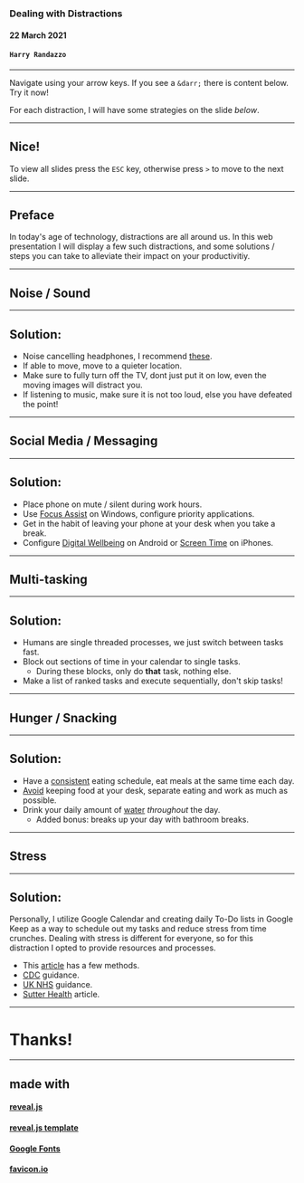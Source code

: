 ### Dealing with Distractions

#### 22 March 2021

#### `Harry Randazzo`

-----

Navigate using your arrow keys. If you see a `&darr;` there is content below. Try it now!

For each distraction, I will have some strategies on the slide _below_.

---

## Nice!

To view all slides press the `ESC` key, otherwise press `>` to move to the next slide.

-----

## Preface

In today's age of technology, distractions are all around us.  In this web presentation I will display a few
such distractions, and some solutions / steps you can take to alleviate their impact on your productivitiy.

-----

## Noise / Sound

---

## Solution:

- Noise cancelling headphones, I recommend [these](https://www.amazon.com/gp/product/B0723CYHPZ/ref=ppx_yo_dt_b_asin_title_o02_s00?ie=UTF8&psc=1).
- If able to move, move to a quieter location.
- Make sure to fully turn off the TV, dont just put it on low, even the moving images will distract you.
- If listening to music, make sure it is not too loud, else you have defeated the point!

-----

## Social Media / Messaging

---

## Solution:

- Place phone on mute / silent during work hours.
- Use [Focus Assist](https://support.microsoft.com/en-us/windows/turn-focus-assist-on-or-off-in-windows-10-5492a638-b5a3-1ee0-0c4f-5ae044450e09) on Windows, configure priority applications.
- Get in the habit of leaving your phone at your desk when you take a break.
- Configure [Digital Wellbeing](https://support.google.com/android/answer/9346420?hl=en) on Android or [Screen Time](https://www.theverge.com/2018/9/17/17870126/ios-12-screen-time-app-limits-downtime-features-how-to-use) on iPhones.

-----

## Multi-tasking

---

## Solution:

- Humans are single threaded processes, we just switch between tasks fast.
- Block out sections of time in your calendar to single tasks.
  - During these blocks, only do __that__ task, nothing else.
- Make a list of ranked tasks and execute sequentially, don't skip tasks!

-----

## Hunger / Snacking

---

## Solution:

- Have a [consistent](https://www.nm.org/healthbeat/healthy-tips/nutrition/best-times-to-eat) eating schedule, eat meals at the same time each day.
- [Avoid](https://www.healthline.com/nutrition/13-tips-to-stop-mindless-eating) keeping food at your desk, separate eating and work as much as possible.
- Drink your daily amount of [water](https://www.cdc.gov/nutrition/data-statistics/plain-water-the-healthier-choice.html) _throughout_ the day.
  - Added bonus: breaks up your day with bathroom breaks.

-----

## Stress

---

## Solution:

Personally, I utilize Google Calendar and creating daily To-Do lists in Google Keep
as a way to schedule out my tasks and reduce stress from time crunches.  Dealing with stress 
is different for everyone, so for this distraction I opted to provide resources and processes.

- This [article](https://www.entrepreneur.com/article/315243) has a few methods.
- [CDC](https://www.cdc.gov/violenceprevention/about/copingwith-stresstips.html) guidance.
- [UK NHS](https://www.nhs.uk/mental-health/self-help/guides-tools-and-activities/tips-to-reduce-stress/) guidance.
- [Sutter Health](https://www.sutterhealth.org/health/mind-body/10-simple-ways-to-cope-with-stress) article.

-----

# Thanks!

-----

## made with

#### [reveal.js](https://github.com/hakimel/reveal.js)

#### [reveal.js template](https://github.com/pacharanero/create-new-revealjs-template)

#### [Google Fonts](https://fonts.google.com/)

#### [favicon.io](https://favicon.io/)
